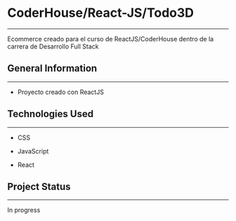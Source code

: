 <h1>CoderHouse/React-JS/Todo3D</h1>
<hr><p>Ecommerce creado para el curso de ReactJS/CoderHouse dentro de la carrera de Desarrollo Full Stack</p><h2>General Information</h2>
<hr><ul>
<li>Proyecto creado con ReactJS</li>
</ul><h2>Technologies Used</h2>
<hr><ul>
<li>CSS</li>
</ul><ul>
<li>JavaScript</li>
</ul><ul>
<li>React</li>
</ul><h2>Project Status</h2>
<hr><p>In progress</p>